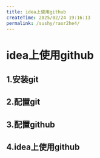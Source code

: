 ```yaml
---
title: idea上使用github
createTime: 2025/02/24 19:16:13
permalink: /sushy/raxr2he4/
---
```

# idea上使用github


## 1.安装git
## 2.配置git
## 3.配置github
## 4.idea上使用github

